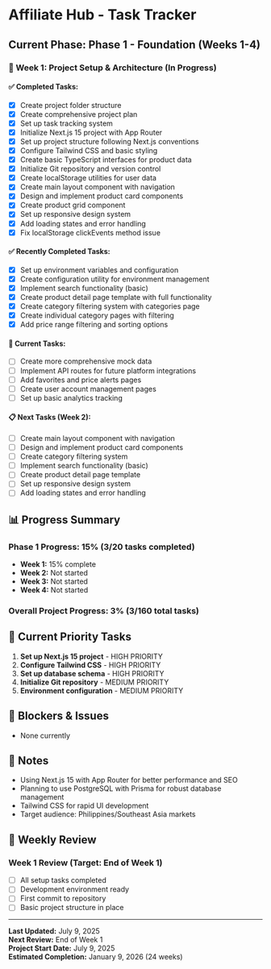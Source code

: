 # Affiliate Hub - Task Tracker

## Current Phase: Phase 1 - Foundation (Weeks 1-4)

### 🔄 Week 1: Project Setup & Architecture (In Progress)

#### ✅ Completed Tasks:
- [x] Create project folder structure
- [x] Create comprehensive project plan
- [x] Set up task tracking system
- [x] Initialize Next.js 15 project with App Router
- [x] Set up project structure following Next.js conventions
- [x] Configure Tailwind CSS and basic styling
- [x] Create basic TypeScript interfaces for product data
- [x] Initialize Git repository and version control
- [x] Create localStorage utilities for user data
- [x] Create main layout component with navigation
- [x] Design and implement product card components
- [x] Create product grid component
- [x] Set up responsive design system
- [x] Add loading states and error handling
- [x] Fix localStorage clickEvents method issue

#### ✅ Recently Completed Tasks:
- [x] Set up environment variables and configuration
- [x] Create configuration utility for environment management
- [x] Implement search functionality (basic)
- [x] Create product detail page template with full functionality
- [x] Create category filtering system with categories page
- [x] Create individual category pages with filtering
- [x] Add price range filtering and sorting options

#### 🚧 Current Tasks:
- [ ] Create more comprehensive mock data
- [ ] Implement API routes for future platform integrations
- [ ] Add favorites and price alerts pages
- [ ] Create user account management pages
- [ ] Set up basic analytics tracking

#### 📋 Next Tasks (Week 2):
- [ ] Create main layout component with navigation
- [ ] Design and implement product card components
- [ ] Create category filtering system
- [ ] Implement search functionality (basic)
- [ ] Create product detail page template
- [ ] Set up responsive design system
- [ ] Add loading states and error handling

## 📊 Progress Summary

### Phase 1 Progress: 15% (3/20 tasks completed)
- **Week 1:** 15% complete
- **Week 2:** Not started
- **Week 3:** Not started
- **Week 4:** Not started

### Overall Project Progress: 3% (3/160 total tasks)

## 🎯 Current Priority Tasks

1. **Set up Next.js 15 project** - HIGH PRIORITY
2. **Configure Tailwind CSS** - HIGH PRIORITY
3. **Set up database schema** - HIGH PRIORITY
4. **Initialize Git repository** - MEDIUM PRIORITY
5. **Environment configuration** - MEDIUM PRIORITY

## 🚨 Blockers & Issues

- None currently

## 📝 Notes

- Using Next.js 15 with App Router for better performance and SEO
- Planning to use PostgreSQL with Prisma for robust database management
- Tailwind CSS for rapid UI development
- Target audience: Philippines/Southeast Asia markets

## 🔄 Weekly Review

### Week 1 Review (Target: End of Week 1)
- [ ] All setup tasks completed
- [ ] Development environment ready
- [ ] First commit to repository
- [ ] Basic project structure in place

---

**Last Updated:** July 9, 2025  
**Next Review:** End of Week 1  
**Project Start Date:** July 9, 2025  
**Estimated Completion:** January 9, 2026 (24 weeks)
